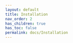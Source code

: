 ```yaml
---
layout: default
title: Installation
nav_order: 2
has_children: true
has_toc: false
permalink: docs/Installation
---
```

